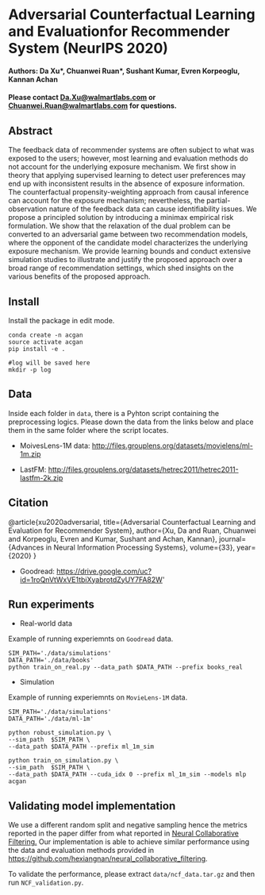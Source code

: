 # Adversarial Counterfactual Learning and Evaluationfor Recommender System (NeurIPS 2020)
<!--#### -->
#### Authors: Da Xu*, Chuanwei Ruan*, Sushant Kumar, Evren Korpeoglu,  Kannan Achan
#### Please contact Da.Xu@walmartlabs.com or Chuanwei.Ruan@walmartlabs.com for questions.

## Abstract 

The feedback data of recommender systems are often subject to what was exposed to the users; however, most learning and evaluation methods do not account for the underlying exposure mechanism. We first show in theory that applying supervised learning to detect user preferences may end up with inconsistent results in the absence of exposure information. The counterfactual propensity-weighting approach from causal inference can account for the exposure mechanism; nevertheless, the partial-observation nature of the feedback data can cause identifiability issues. We propose a principled solution by introducing a minimax empirical risk formulation. We show that the relaxation of the dual problem can be converted to an adversarial game between two recommendation models, where the opponent of the candidate model characterizes the underlying exposure mechanism. We provide learning bounds and conduct extensive simulation studies to illustrate and justify the proposed approach over a broad range of recommendation settings, which shed insights on the various benefits of the proposed approach.

## Install

Install the package in edit mode.
```{bash}
conda create -n acgan
source activate acgan
pip install -e .

#log will be saved here
mkdir -p log
```

## Data

Inside each folder in `data`, there is a Pyhton script containing the preprocessing logics. Please down the data from the links below and place them in the same folder where the script locates.

* MoivesLens-1M data: http://files.grouplens.org/datasets/movielens/ml-1m.zip

* LastFM: http://files.grouplens.org/datasets/hetrec2011/hetrec2011-lastfm-2k.zip

## Citation
@article{xu2020adversarial,
  title={Adversarial Counterfactual Learning and Evaluation for Recommender System},
  author={Xu, Da and Ruan, Chuanwei and Korpeoglu, Evren and Kumar, Sushant and Achan, Kannan},
  journal={Advances in Neural Information Processing Systems},
  volume={33},
  year={2020}
}

* Goodread: https://drive.google.com/uc?id=1roQnVtWxVE1tbiXyabrotdZyUY7FA82W'


## Run experiments

* Real-world data

Example of running experiemnts on `Goodread` data.

```{bash}
SIM_PATH='./data/simulations'
DATA_PATH='./data/books'
python train_on_real.py --data_path $DATA_PATH --prefix books_real
```

* Simulation

Example of running experiemnts on `MovieLens-1M` data.

```{bash}
SIM_PATH='./data/simulations'
DATA_PATH='./data/ml-1m'

python robust_simulation.py \
--sim_path  $SIM_PATH \
--data_path $DATA_PATH --prefix ml_1m_sim

python train_on_simulation.py \
--sim_path  $SIM_PATH \
--data_path $DATA_PATH --cuda_idx 0 --prefix ml_1m_sim --models mlp acgan

```

## Validating model implementation

We use a different random split and negative sampling hence the metrics reported in the paper differ from what reported in [Neural Collaborative Filtering.](http://dl.acm.org/citation.cfm?id=3052569) Our implementation is able to achieve similar performance using the data and evaluation methods provided in https://github.com/hexiangnan/neural_collaborative_filtering. 

To validate the performance, please extract `data/ncf_data.tar.gz` and then run `NCF_validation.py`.
